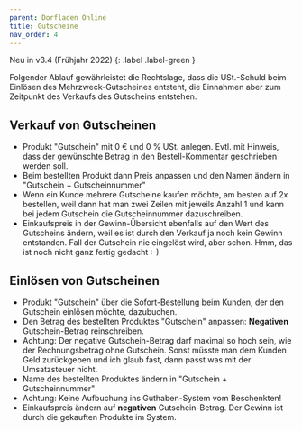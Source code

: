 ```yaml
---
parent: Dorfladen Online
title: Gutscheine
nav_order: 4
---
```


Neu in v3.4 (Frühjahr 2022)
{: .label .label-green }

Folgender Ablauf gewährleistet die Rechtslage, dass die USt.-Schuld beim Einlösen des Mehrzweck-Gutscheines entsteht, die Einnahmen aber zum Zeitpunkt des Verkaufs des Gutscheins entstehen.

## Verkauf von Gutscheinen

* Produkt "Gutschein" mit 0 € und 0 % USt. anlegen. Evtl. mit Hinweis, dass der gewünschte Betrag in den Bestell-Kommentar geschrieben werden soll.
* Beim bestellten Produkt dann Preis anpassen und den Namen ändern in "Gutschein + Gutscheinnummer"
* Wenn ein Kunde mehrere Gutscheine kaufen möchte, am besten auf 2x bestellen, weil dann hat man zwei Zeilen mit jeweils Anzahl 1 und kann bei jedem Gutschein die Gutscheinnummer dazuschreiben.
* Einkaufspreis in der Gewinn-Übersicht ebenfalls auf den Wert des Gutscheins ändern, weil es ist durch den Verkauf ja noch kein Gewinn entstanden. Fall der Gutschein nie eingelöst wird, aber schon. Hmm, das ist noch nicht ganz fertig gedacht :-)

## Einlösen von Gutscheinen

* Produkt "Gutschein" über die Sofort-Bestellung beim Kunden, der den Gutschein einlösen möchte, dazubuchen.
* Den Betrag des bestellten Produktes "Gutschein" anpassen: **Negativen** Gutschein-Betrag reinschreiben.
* Achtung: Der negative Gutschein-Betrag darf maximal so hoch sein, wie der Rechnungsbetrag ohne Gutschein. Sonst müsste man dem Kunden Geld zurückgeben und ich glaub fast, dann passt was mit der Umsatzsteuer nicht.
* Name des bestellten Produktes ändern in "Gutschein + Gutscheinnummer"
* Achtung: Keine Aufbuchung ins Guthaben-System vom Beschenkten!
* Einkaufspreis ändern auf **negativen** Gutschein-Betrag. Der Gewinn ist durch die gekauften Produkte im System.

